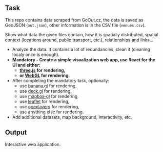 ## Task

This repo contains data scraped from GoOut.cz, the data is saved as GeoJSON (`out.json`), other information is in the CSV file (`venues.csv`).

Show what data the given files contain, how it is spatially distributed, spatial context (locations around, public transport, etc.), relationships and links...

- Analyze the data. It contains a lot of redundancies, clean it (cleaning localy once is enough).
- **Mandatory - Create a simple visualization web app, use React for the UI and either:**
  - **[three.js](https://threejs.org/) for rendering,**
  - **or [WebGL](https://registry.khronos.org/webgl/specs/latest/2.0/) for rendering.**
- After completing the mandatory task, optionally:
  - use [banana.gl](https://github.com/vojtatom/banana.gl) for rendering,
  - use [deck.gl](https://deck.gl/#/) for rendering,
  - use [mapbox-gl](https://docs.mapbox.com/mapbox-gl-js/api/) for rendering,
  - use [leaflet](https://leafletjs.com/) for rendering,
  - use [openlayers](https://openlayers.org/) for rendering,
  - use anything else for rendering.
- Add additional datasets, map background, interactivity, etc.

## Output

Interactive web application.
